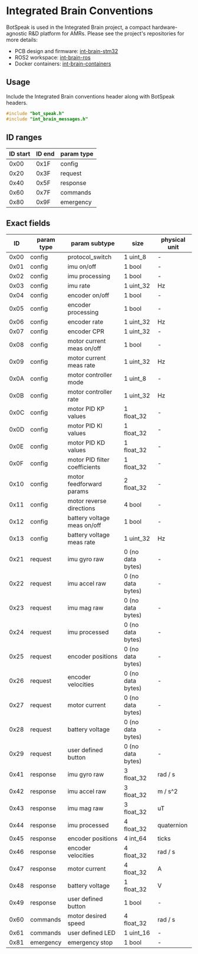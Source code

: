 # Integrated Brain Conventions

BotSpeak is used in the Integrated Brain project, a compact hardware-agnostic R&D platform for AMRs. Please see the project's repositories for more details:

*   PCB design and firmware: [int-brain-stm32](https://github.com/eccentricOrange/int-brain-stm32)
*   ROS2 workspace: [int-brain-ros](https://github.com/exMachina316/int-brain-ros/)
*   Docker containers: [int-brain-containers](https://github.com/eccentricOrange/int-brain-containers/)

## Usage

Include the Integrated Brain conventions header along with BotSpeak headers.

```c
#include "bot_speak.h"
#include "int_brain_messages.h"
```

## ID ranges
| ID start | ID end | param type |
| --- | --- | --- |
| 0x00 | 0x1F | config |
| 0x20 | 0x3F | request |
| 0x40 | 0x5F | response |
| 0x60 | 0x7F | commands |
| 0x80 | 0x9F | emergency |

## Exact fields
| ID | param type | param subtype | size | physical unit |
| --- | --- | --- | --- | --- |
| 0x00 | config | protocol_switch | 1 uint_8 | - |
| 0x01 | config | imu on/off | 1 bool | - |
| 0x02 | config | imu processing | 1 bool | - |
| 0x03 | config | imu rate | 1 uint_32 | Hz |
| 0x04 | config | encoder on/off | 1 bool | - |
| 0x05 | config | encoder processing | 1 bool | - |
| 0x06 | config | encoder rate | 1 uint_32 | Hz |
| 0x07 | config | encoder CPR | 1 uint_32 | - |
| 0x08 | config | motor current meas on/off | 1 bool | - |
| 0x09 | config | motor current meas rate | 1 uint_32 | Hz |
| 0x0A | config | motor controller mode | 1 uint_8 | - |
| 0x0B | config | motor controller rate | 1 uint_32 | Hz |
| 0x0C | config | motor PID KP values | 1 float_32 | - |
| 0x0D | config | motor PID KI values | 1 float_32 | - |
| 0x0E | config | motor PID KD values | 1 float_32 | - |
| 0x0F | config | motor PID filter coefficients | 1 float_32 | - |
| 0x10 | config | motor feedforward params | 2 float_32 | - |
| 0x11 | config | motor reverse directions | 4 bool | - |
| 0x12 | config | battery voltage meas on/off | 1 bool | - |
| 0x13 | config | battery voltage meas rate | 1 uint_32 | Hz |
| 0x21 | request | imu gyro raw | 0 (no data bytes) | - |
| 0x22 | request | imu accel raw | 0 (no data bytes) | - |
| 0x23 | request | imu mag raw | 0 (no data bytes) | - |
| 0x24 | request | imu processed | 0 (no data bytes) | - |
| 0x25 | request | encoder positions | 0 (no data bytes) | - |
| 0x26 | request | encoder velocities | 0 (no data bytes) | - |
| 0x27 | request | motor current | 0 (no data bytes) | - |
| 0x28 | request | battery voltage | 0 (no data bytes) | - |
| 0x29 | request | user defined button | 0 (no data bytes) | - |
| 0x41 | response | imu gyro raw | 3 float_32 | rad / s |
| 0x42 | response | imu accel raw | 3 float_32 | m / s^2 |
| 0x43 | response | imu mag raw | 3 float_32 | uT |
| 0x44 | response | imu processed | 4 float_32 | quaternion |
| 0x45 | response | encoder positions | 4 int_64 | ticks |
| 0x46 | response | encoder velocities | 4 float_32 | rad / s |
| 0x47 | response | motor current | 4 float_32 | A |
| 0x48 | response | battery voltage | 1 float_32 | V |
| 0x49 | response | user defined button | 1 bool | - |
| 0x60 | commands | motor desired speed | 4 float_32 | rad / s |
| 0x61 | commands | user defined LED | 1 uint_16 | - |
| 0x81 | emergency | emergency stop | 1 bool | - |